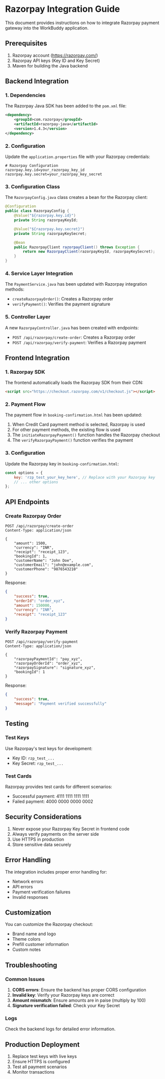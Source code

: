 # Razorpay Integration Guide

This document provides instructions on how to integrate Razorpay payment gateway into the WorkBuddy application.

## Prerequisites

1. Razorpay account (https://razorpay.com/)
2. Razorpay API keys (Key ID and Key Secret)
3. Maven for building the Java backend

## Backend Integration

### 1. Dependencies

The Razorpay Java SDK has been added to the `pom.xml` file:

```xml
<dependency>
    <groupId>com.razorpay</groupId>
    <artifactId>razorpay-java</artifactId>
    <version>1.4.3</version>
</dependency>
```

### 2. Configuration

Update the `application.properties` file with your Razorpay credentials:

```properties
# Razorpay Configuration
razorpay.key.id=your_razorpay_key_id
razorpay.key.secret=your_razorpay_key_secret
```

### 3. Configuration Class

The `RazorpayConfig.java` class creates a bean for the Razorpay client:

```java
@Configuration
public class RazorpayConfig {
    @Value("${razorpay.key.id}")
    private String razorpayKeyId;

    @Value("${razorpay.key.secret}")
    private String razorpayKeySecret;

    @Bean
    public RazorpayClient razorpayClient() throws Exception {
        return new RazorpayClient(razorpayKeyId, razorpayKeySecret);
    }
}
```

### 4. Service Layer Integration

The `PaymentService.java` has been updated with Razorpay integration methods:

- `createRazorpayOrder()`: Creates a Razorpay order
- `verifyPayment()`: Verifies the payment signature

### 5. Controller Layer

A new `RazorpayController.java` has been created with endpoints:

- `POST /api/razorpay/create-order`: Creates a Razorpay order
- `POST /api/razorpay/verify-payment`: Verifies a Razorpay payment

## Frontend Integration

### 1. Razorpay SDK

The frontend automatically loads the Razorpay SDK from their CDN:

```html
<script src="https://checkout.razorpay.com/v1/checkout.js"></script>
```

### 2. Payment Flow

The payment flow in `booking-confirmation.html` has been updated:

1. When Credit Card payment method is selected, Razorpay is used
2. For other payment methods, the existing flow is used
3. The `initiateRazorpayPayment()` function handles the Razorpay checkout
4. The `verifyRazorpayPayment()` function verifies the payment

### 3. Configuration

Update the Razorpay key in `booking-confirmation.html`:

```javascript
const options = {
    key: 'rzp_test_your_key_here', // Replace with your Razorpay key
    // ... other options
};
```

## API Endpoints

### Create Razorpay Order
```
POST /api/razorpay/create-order
Content-Type: application/json

{
    "amount": 1500,
    "currency": "INR",
    "receipt": "receipt_123",
    "bookingId": 1,
    "customerName": "John Doe",
    "customerEmail": "john@example.com",
    "customerPhone": "9876543210"
}
```

Response:
```json
{
    "success": true,
    "orderId": "order_xyz",
    "amount": 150000,
    "currency": "INR",
    "receipt": "receipt_123"
}
```

### Verify Razorpay Payment
```
POST /api/razorpay/verify-payment
Content-Type: application/json

{
    "razorpayPaymentId": "pay_xyz",
    "razorpayOrderId": "order_xyz",
    "razorpaySignature": "signature_xyz",
    "bookingId": 1
}
```

Response:
```json
{
    "success": true,
    "message": "Payment verified successfully"
}
```

## Testing

### Test Keys

Use Razorpay's test keys for development:
- Key ID: `rzp_test_...`
- Key Secret: `rzp_test_...`

### Test Cards

Razorpay provides test cards for different scenarios:
- Successful payment: 4111 1111 1111 1111
- Failed payment: 4000 0000 0000 0002

## Security Considerations

1. Never expose your Razorpay Key Secret in frontend code
2. Always verify payments on the server side
3. Use HTTPS in production
4. Store sensitive data securely

## Error Handling

The integration includes proper error handling for:
- Network errors
- API errors
- Payment verification failures
- Invalid responses

## Customization

You can customize the Razorpay checkout:
- Brand name and logo
- Theme colors
- Prefill customer information
- Custom notes

## Troubleshooting

### Common Issues

1. **CORS errors**: Ensure the backend has proper CORS configuration
2. **Invalid key**: Verify your Razorpay keys are correct
3. **Amount mismatch**: Ensure amounts are in paise (multiply by 100)
4. **Signature verification failed**: Check your Key Secret

### Logs

Check the backend logs for detailed error information.

## Production Deployment

1. Replace test keys with live keys
2. Ensure HTTPS is configured
3. Test all payment scenarios
4. Monitor transactions